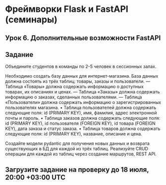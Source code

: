 #  Фреймворки Flask и FastAPI (семинары)

## Урок 6. Дополнительные возможности FastAPI

## Задание

Объедините студентов в команды по 2-5 человек в сессионных залах.

Необходимо создать базу данных для интернет-магазина. База данных должна состоять из трёх таблиц: товары, заказы и пользователи.
— Таблица «Товары» должна содержать информацию о доступных товарах, их описаниях и ценах.
— Таблица «Заказы» должна содержать информацию о заказах, сделанных пользователями.
— Таблица «Пользователи» должна содержать информацию о зарегистрированных пользователях магазина.
• Таблица пользователей должна содержать следующие поля: id (PRIMARY KEY), имя, фамилия, адрес электронной почты и пароль.
• Таблица заказов должна содержать следующие поля: id (PRIMARY KEY), id пользователя (FOREIGN KEY), id товара (FOREIGN KEY), дата заказа и статус заказа.
• Таблица товаров должна содержать следующие поля: id (PRIMARY KEY), название, описание и цена.

Создайте модели pydantic для получения новых данных и возврата существующих в БД для каждой из трёх таблиц.
Реализуйте CRUD операции для каждой из таблиц через создание маршрутов, REST API.

## Загрузите задание на проверку до 18 июля, 20:00 +03:00 UTC